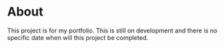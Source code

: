 # About

This project is for my portfolio. This is still on development and there is no specific date when will this project be completed.